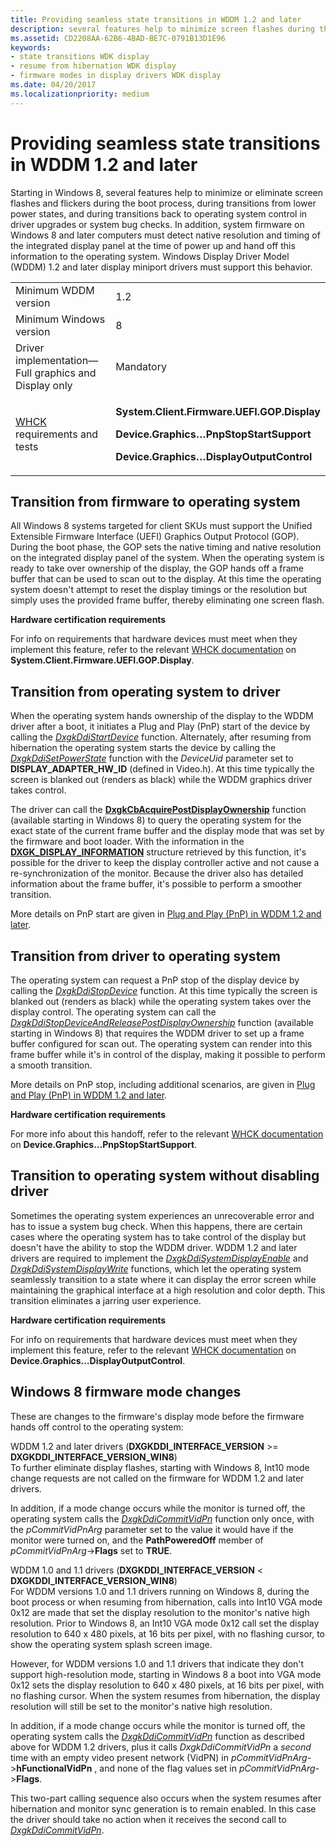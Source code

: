 ```yaml
---
title: Providing seamless state transitions in WDDM 1.2 and later
description: several features help to minimize screen flashes during the boot process, transitions from lower power states, and transitions back to operating system control.
ms.assetid: CD2208AA-62B6-4BAD-BE7C-0791B13D1E96
keywords:
- state transitions WDK display
- resume from hibernation WDK display
- firmware modes in display drivers WDK display
ms.date: 04/20/2017
ms.localizationpriority: medium
---
```


# Providing seamless state transitions in WDDM 1.2 and later


Starting in Windows 8, several features help to minimize or eliminate screen flashes and flickers during the boot process, during transitions from lower power states, and during transitions back to operating system control in driver upgrades or system bug checks. In addition, system firmware on Windows 8 and later computers must detect native resolution and timing of the integrated display panel at the time of power up and hand off this information to the operating system. Windows Display Driver Model (WDDM) 1.2 and later display miniport drivers must support this behavior.

<table>
<colgroup>
<col width="50%" />
<col width="50%" />
</colgroup>
<tbody>
<tr class="odd">
<td align="left">Minimum WDDM version</td>
<td align="left">1.2</td>
</tr>
<tr class="even">
<td align="left">Minimum Windows version</td>
<td align="left">8</td>
</tr>
<tr class="odd">
<td align="left">Driver implementation—Full graphics and Display only</td>
<td align="left">Mandatory</td>
</tr>
<tr class="even">
<td align="left"><a href="https://docs.microsoft.com/windows-hardware/test/hlk/windows-hardware-lab-kit" data-raw-source="[WHCK](https://docs.microsoft.com/windows-hardware/test/hlk/windows-hardware-lab-kit)">WHCK</a> requirements and tests</td>
<td align="left"><p><strong>System.Client.Firmware.UEFI.GOP.Display</strong></p>
<p><strong>Device.Graphics…PnpStopStartSupport</strong></p>
<p><strong>Device.Graphics…DisplayOutputControl</strong></p></td>
</tr>
</tbody>
</table>

 

## <span id="Transition_from_firmware_to_operating_system"></span><span id="transition_from_firmware_to_operating_system"></span><span id="TRANSITION_FROM_FIRMWARE_TO_OPERATING_SYSTEM"></span>Transition from firmware to operating system


All Windows 8 systems targeted for client SKUs must support the Unified Extensible Firmware Interface (UEFI) Graphics Output Protocol (GOP). During the boot phase, the GOP sets the native timing and native resolution on the integrated display panel of the system. When the operating system is ready to take over ownership of the display, the GOP hands off a frame buffer that can be used to scan out to the display. At this time the operating system doesn't attempt to reset the display timings or the resolution but simply uses the provided frame buffer, thereby eliminating one screen flash.

**Hardware certification requirements**

For info on requirements that hardware devices must meet when they implement this feature, refer to the relevant [WHCK documentation](https://docs.microsoft.com/windows-hardware/test/hlk/windows-hardware-lab-kit) on **System.Client.Firmware.UEFI.GOP.Display**.

## <span id="Transition_from_operating_system_to_driver"></span><span id="transition_from_operating_system_to_driver"></span><span id="TRANSITION_FROM_OPERATING_SYSTEM_TO_DRIVER"></span>Transition from operating system to driver


When the operating system hands ownership of the display to the WDDM driver after a boot, it initiates a Plug and Play (PnP) start of the device by calling the [*DxgkDdiStartDevice*](https://msdn.microsoft.com/library/windows/hardware/ff560775) function. Alternately, after resuming from hibernation the operating system starts the device by calling the [*DxgkDdiSetPowerState*](https://msdn.microsoft.com/library/windows/hardware/ff560764) function with the *DeviceUid* parameter set to **DISPLAY\_ADAPTER\_HW\_ID** (defined in Video.h). At this time typically the screen is blanked out (renders as black) while the WDDM graphics driver takes control.

The driver can call the [**DxgkCbAcquirePostDisplayOwnership**](https://msdn.microsoft.com/library/windows/hardware/hh451339) function (available starting in Windows 8) to query the operating system for the exact state of the current frame buffer and the display mode that was set by the firmware and boot loader. With the information in the [**DXGK\_DISPLAY\_INFORMATION**](https://msdn.microsoft.com/library/windows/hardware/hh464017) structure retrieved by this function, it's possible for the driver to keep the display controller active and not cause a re-synchronization of the monitor. Because the driver also has detailed information about the frame buffer, it's possible to perform a smoother transition.

More details on PnP start are given in [Plug and Play (PnP) in WDDM 1.2 and later](plug-and-play--pnp--start-and-stop-cases.md).

## <span id="Transition_from_driver_to_operating_system"></span><span id="transition_from_driver_to_operating_system"></span><span id="TRANSITION_FROM_DRIVER_TO_OPERATING_SYSTEM"></span>Transition from driver to operating system


The operating system can request a PnP stop of the display device by calling the [*DxgkDdiStopDevice*](https://msdn.microsoft.com/library/windows/hardware/ff560781) function. At this time typically the screen is blanked out (renders as black) while the operating system takes over the display control. The operating system can call the [*DxgkDdiStopDeviceAndReleasePostDisplayOwnership*](https://msdn.microsoft.com/library/windows/hardware/hh451415) function (available starting in Windows 8) that requires the WDDM driver to set up a frame buffer configured for scan out. The operating system can render into this frame buffer while it's in control of the display, making it possible to perform a smooth transition.

More details on PnP stop, including additional scenarios, are given in [Plug and Play (PnP) in WDDM 1.2 and later](plug-and-play--pnp--start-and-stop-cases.md).

**Hardware certification requirements**

For more info about this handoff, refer to the relevant [WHCK documentation](https://docs.microsoft.com/windows-hardware/test/hlk/windows-hardware-lab-kit) on **Device.Graphics…PnpStopStartSupport**.

## <span id="Transition_to_operating_system_without_disabling_driver"></span><span id="transition_to_operating_system_without_disabling_driver"></span><span id="TRANSITION_TO_OPERATING_SYSTEM_WITHOUT_DISABLING_DRIVER"></span>Transition to operating system without disabling driver


Sometimes the operating system experiences an unrecoverable error and has to issue a system bug check. When this happens, there are certain cases where the operating system has to take control of the display but doesn't have the ability to stop the WDDM driver. WDDM 1.2 and later drivers are required to implement the [*DxgkDdiSystemDisplayEnable*](https://msdn.microsoft.com/library/windows/hardware/hh451426) and [*DxgkDdiSystemDisplayWrite*](https://msdn.microsoft.com/library/windows/hardware/hh451429) functions, which let the operating system seamlessly transition to a state where it can display the error screen while maintaining the graphical interface at a high resolution and color depth. This transition eliminates a jarring user experience.

**Hardware certification requirements**

For info on requirements that hardware devices must meet when they implement this feature, refer to the relevant [WHCK documentation](https://docs.microsoft.com/windows-hardware/test/hlk/windows-hardware-lab-kit) on **Device.Graphics…DisplayOutputControl**.

## <span id="Windows_8_firmware_mode_changes"></span><span id="windows_8_firmware_mode_changes"></span><span id="WINDOWS_8_FIRMWARE_MODE_CHANGES"></span>Windows 8 firmware mode changes


These are changes to the firmware's display mode before the firmware hands off control to the operating system:

<span id="_1.2_and_later_drivers__dxgkddi_interface_version____dxgkddi_interface_version_win8_"></span><span id="_1.2_AND_LATER_DRIVERS__DXGKDDI_INTERFACE_VERSION____DXGKDDI_INTERFACE_VERSION_WIN8_"></span>WDDM 1.2 and later drivers (**DXGKDDI\_INTERFACE\_VERSION** &gt;= **DXGKDDI\_INTERFACE\_VERSION\_WIN8**)  
To further eliminate display flashes, starting with Windows 8, Int10 mode change requests are not called on the firmware for WDDM 1.2 and later drivers.

In addition, if a mode change occurs while the monitor is turned off, the operating system calls the [*DxgkDdiCommitVidPn*](https://msdn.microsoft.com/library/windows/hardware/ff559597) function only once, with the *pCommitVidPnArg* parameter set to the value it would have if the monitor were turned on, and the **PathPoweredOff** member of *pCommitVidPnArg*-&gt;**Flags** set to **TRUE**.

<span id="_1.0_and_1.1_drivers__DXGKDDI_INTERFACE_VERSION___DXGKDDI_INTERFACE_VERSION_WIN8_"></span><span id="_1.0_and_1.1_drivers__dxgkddi_interface_version___dxgkddi_interface_version_win8_"></span><span id="_1.0_AND_1.1_DRIVERS__DXGKDDI_INTERFACE_VERSION___DXGKDDI_INTERFACE_VERSION_WIN8_"></span>WDDM 1.0 and 1.1 drivers (**DXGKDDI\_INTERFACE\_VERSION** &lt; **DXGKDDI\_INTERFACE\_VERSION\_WIN8**)  
For WDDM versions 1.0 and 1.1 drivers running on Windows 8, during the boot process or when resuming from hibernation, calls into Int10 VGA mode 0x12 are made that set the display resolution to the monitor's native high resolution. Prior to Windows 8, an Int10 VGA mode 0x12 call set the display resolution to 640 x 480 pixels, at 16 bits per pixel, with no flashing cursor, to show the operating system splash screen image.

However, for WDDM versions 1.0 and 1.1 drivers that indicate they don't support high-resolution mode, starting in Windows 8 a boot into VGA mode 0x12 sets the display resolution to 640 x 480 pixels, at 16 bits per pixel, with no flashing cursor. When the system resumes from hibernation, the display resolution will still be set to the monitor's native high resolution.

In addition, if a mode change occurs while the monitor is turned off, the operating system calls the [*DxgkDdiCommitVidPn*](https://msdn.microsoft.com/library/windows/hardware/ff559597) function as described above for WDDM 1.2 drivers, plus it calls *DxgkDdiCommitVidPn* a *second* time with an empty video present network (VidPN) in *pCommitVidPnArg*-&gt;**hFunctionalVidPn** , and none of the flag values set in *pCommitVidPnArg*-&gt;**Flags**.

This two-part calling sequence also occurs when the system resumes after hibernation and monitor sync generation is to remain enabled. In this case the driver should take no action when it receives the second call to [*DxgkDdiCommitVidPn*](https://msdn.microsoft.com/library/windows/hardware/ff559597).

 

 





